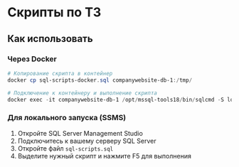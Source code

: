 # Скрипты по ТЗ

## Как использовать

### Через Docker

```powershell
# Копирование скрипта в контейнер
docker cp sql-scripts-docker.sql companywebsite-db-1:/tmp/

# Подключение к контейнеру и выполнение скрипта
docker exec -it companywebsite-db-1 /opt/mssql-tools18/bin/sqlcmd -S localhost -U sa -P YourStrong@Passw0rd -d company_website -i /tmp/sql-scripts-docker.sql -C -y 0
```

### Для локального запуска (SSMS)

1. Откройте SQL Server Management Studio
2. Подключитесь к вашему серверу SQL Server
3. Откройте файл `sql-scripts.sql`
4. Выделите нужный скрипт и нажмите F5 для выполнения